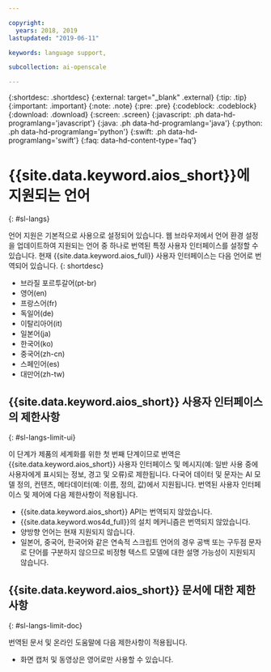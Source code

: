 ```yaml
---

copyright:
  years: 2018, 2019
lastupdated: "2019-06-11"

keywords: language support, 

subcollection: ai-openscale

---
```


{:shortdesc: .shortdesc}
{:external: target="_blank" .external}
{:tip: .tip}
{:important: .important}
{:note: .note}
{:pre: .pre}
{:codeblock: .codeblock}
{:download: .download}
{:screen: .screen}
{:javascript: .ph data-hd-programlang='javascript'}
{:java: .ph data-hd-programlang='java'}
{:python: .ph data-hd-programlang='python'}
{:swift: .ph data-hd-programlang='swift'}
{:faq: data-hd-content-type='faq'}

# {{site.data.keyword.aios_short}}에 지원되는 언어
{: #sl-langs}

언어 지원은 기본적으로 사용으로 설정되어 있습니다. 웹 브라우저에서 언어 환경 설정을 업데이트하여 지원되는 언어 중 하나로 번역된 특정 사용자 인터페이스를 설정할 수 있습니다. 현재 {{site.data.keyword.aios_full}} 사용자 인터페이스는 다음 언어로 번역되어 있습니다. 
{: shortdesc}

- 브라질 포르투갈어(pt-br)
- 영어(en)
- 프랑스어(fr)
- 독일어(de)
- 이탈리아어(it)
- 일본어(ja)
- 한국어(ko)
- 중국어(zh-cn)
- 스페인어(es)
- 대만어(zh-tw)

## {{site.data.keyword.aios_short}} 사용자 인터페이스의 제한사항
{: #sl-langs-limit-ui}

이 단계가 제품의 세계화를 위한 첫 번째 단계이므로 번역은 {{site.data.keyword.aios_short}} 사용자 인터페이스 및 메시지(예: 일반 사용 중에 사용자에게 표시되는 정보, 경고 및 오류)로 제한됩니다. 다국어 데이터 및 문자는 AI 모델 정의, 컨텐츠, 메타데이터(예: 이름, 정의, 값)에서 지원됩니다. 번역된 사용자 인터페이스 및 제어에 다음 제한사항이 적용됩니다.

- {{site.data.keyword.aios_short}} API는 번역되지 않았습니다.
- {{site.data.keyword.wos4d_full}}의 설치 메커니즘은 번역되지 않았습니다.
- 양방향 언어는 현재 지원되지 않습니다.
- 일본어, 중국어, 한국어와 같은 연속적 스크립트 언어의 경우 공백 또는 구두점 문자로 단어를 구분하지 않으므로 비정형 텍스트 모델에 대한 설명 가능성이 지원되지 않습니다. 

## {{site.data.keyword.aios_short}} 문서에 대한 제한사항
{: #sl-langs-limit-doc}

번역된 문서 및 온라인 도움말에 다음 제한사항이 적용됩니다.

- 화면 캡처 및 동영상은 영어로만 사용할 수 있습니다.

